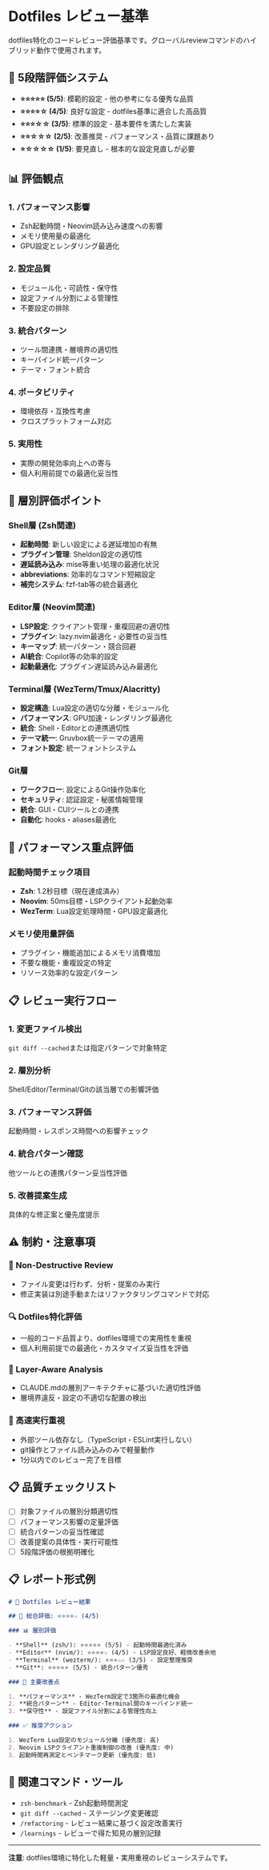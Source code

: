 # Dotfiles レビュー基準

dotfiles特化のコードレビュー評価基準です。グローバルreviewコマンドのハイブリッド動作で使用されます。

## 🌟 5段階評価システム

- **⭐️⭐️⭐️⭐️⭐️ (5/5)**: 模範的設定 - 他の参考になる優秀な品質
- **⭐️⭐️⭐️⭐️☆ (4/5)**: 良好な設定 - dotfiles基準に適合した高品質
- **⭐️⭐️⭐️☆☆ (3/5)**: 標準的設定 - 基本要件を満たした実装
- **⭐️⭐️☆☆☆ (2/5)**: 改善推奨 - パフォーマンス・品質に課題あり
- **⭐️☆☆☆☆ (1/5)**: 要見直し - 根本的な設定見直しが必要

## 📊 評価観点

### 1. パフォーマンス影響

- Zsh起動時間・Neovim読み込み速度への影響
- メモリ使用量の最適化
- GPU設定とレンダリング最適化

### 2. 設定品質

- モジュール化・可読性・保守性
- 設定ファイル分割による管理性
- 不要設定の排除

### 3. 統合パターン

- ツール間連携・層境界の適切性
- キーバインド統一パターン
- テーマ・フォント統合

### 4. ポータビリティ

- 環境依存・互換性考慮
- クロスプラットフォーム対応

### 5. 実用性

- 実際の開発効率向上への寄与
- 個人利用前提での最適化妥当性

## 🎯 層別評価ポイント

### Shell層 (Zsh関連)

- **起動時間**: 新しい設定による遅延増加の有無
- **プラグイン管理**: Sheldon設定の適切性
- **遅延読み込み**: mise等重い処理の最適化状況
- **abbreviations**: 効率的なコマンド短縮設定
- **補完システム**: fzf-tab等の統合最適化

### Editor層 (Neovim関連)

- **LSP設定**: クライアント管理・重複回避の適切性
- **プラグイン**: lazy.nvim最適化・必要性の妥当性
- **キーマップ**: 統一パターン・競合回避
- **AI統合**: Copilot等の効率的設定
- **起動最適化**: プラグイン遅延読み込み最適化

### Terminal層 (WezTerm/Tmux/Alacritty)

- **設定構造**: Lua設定の適切な分離・モジュール化
- **パフォーマンス**: GPU加速・レンダリング最適化
- **統合**: Shell・Editorとの連携適切性
- **テーマ統一**: Gruvbox統一テーマの適用
- **フォント設定**: 統一フォントシステム

### Git層

- **ワークフロー**: 設定によるGit操作効率化
- **セキュリティ**: 認証設定・秘匿情報管理
- **統合**: GUI・CUIツールとの連携
- **自動化**: hooks・aliases最適化

## 🚀 パフォーマンス重点評価

### 起動時間チェック項目

- **Zsh**: 1.2秒目標（現在達成済み）
- **Neovim**: 50ms目標・LSPクライアント起動効率
- **WezTerm**: Lua設定処理時間・GPU設定最適化

### メモリ使用量評価

- プラグイン・機能追加によるメモリ消費増加
- 不要な機能・重複設定の特定
- リソース効率的な設定パターン

## 📋 レビュー実行フロー

### 1. 変更ファイル検出

`git diff --cached`または指定パターンで対象特定

### 2. 層別分析

Shell/Editor/Terminal/Gitの該当層での影響評価

### 3. パフォーマンス評価

起動時間・レスポンス時間への影響チェック

### 4. 統合パターン確認

他ツールとの連携パターン妥当性評価

### 5. 改善提案生成

具体的な修正案と優先度提示

## ⚠️ 制約・注意事項

### 🎯 Non-Destructive Review

- ファイル変更は行わず、分析・提案のみ実行
- 修正実装は別途手動またはリファクタリングコマンドで対応

### 🔍 Dotfiles特化評価

- 一般的コード品質より、dotfiles環境での実用性を重視
- 個人利用前提での最適化・カスタマイズ妥当性を評価

### 📝 Layer-Aware Analysis

- CLAUDE.mdの層別アーキテクチャに基づいた適切性評価
- 層境界違反・設定の不適切な配置の検出

### 🚀 高速実行重視

- 外部ツール依存なし（TypeScript・ESLint実行しない）
- git操作とファイル読み込みのみで軽量動作
- 1分以内でのレビュー完了を目標

## 📋 品質チェックリスト

- [ ] 対象ファイルの層別分類適切性
- [ ] パフォーマンス影響の定量評価
- [ ] 統合パターンの妥当性確認
- [ ] 改善提案の具体性・実行可能性
- [ ] 5段階評価の根拠明確化

## 📋 レポート形式例

```markdown
# 📝 Dotfiles レビュー結果

## 🌟 総合評価: ⭐️⭐️⭐️⭐️☆ (4/5)

### 📊 層別評価

- **Shell** (zsh/): ⭐️⭐️⭐️⭐️⭐️ (5/5) - 起動時間最適化済み
- **Editor** (nvim/): ⭐️⭐️⭐️⭐️☆ (4/5) - LSP設定良好、軽微改善余地
- **Terminal** (wezterm/): ⭐️⭐️⭐️☆☆ (3/5) - 設定整理推奨
- **Git**: ⭐️⭐️⭐️⭐️⭐️ (5/5) - 統合パターン優秀

### 🎯 主要改善点

1. **パフォーマンス** - WezTerm設定で3箇所の最適化機会
2. **統合パターン** - Editor-Terminal間のキーバインド統一
3. **保守性** - 設定ファイル分割による管理性向上

### ✅ 推奨アクション

1. WezTerm Lua設定のモジュール分離 (優先度: 高)
2. Neovim LSPクライアント重複制御の改善 (優先度: 中)
3. 起動時間再測定とベンチマーク更新 (優先度: 低)
```

## 🔗 関連コマンド・ツール

- `zsh-benchmark` - Zsh起動時間測定
- `git diff --cached` - ステージング変更確認
- `/refactoring` - レビュー結果に基づく設定改善実行
- `/learnings` - レビューで得た知見の層別記録

---

**注意**: dotfiles環境に特化した軽量・実用重視のレビューシステムです。
